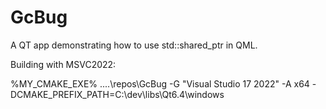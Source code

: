 # GcBug

A QT app demonstrating how to use std::shared_ptr in QML.

Building with MSVC2022:

%MY_CMAKE_EXE% ..\..\repos\GcBug -G "Visual Studio 17 2022" -A x64 -DCMAKE_PREFIX_PATH=C:\dev\libs\Qt6.4\windows
